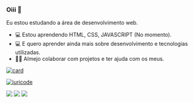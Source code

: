 
### Oiii 👋
Eu estou estudando a área de desenvolvimento web.
- 💻 Estou aprendendo HTML, CSS, JAVASCRIPT (No momento).
- 💻 E quero aprender ainda mais sobre desenvolvimento e tecnologias utilizadas.
- 🤜🤛 Almejo colaborar com projetos e ter ajuda com os meus. 

[![card](https://github-readme-stats.vercel.app/api?username=jonatas1565&theme=radical)](https://github.com/iuricode/)

[![iuricode](https://github-readme-stats.vercel.app/api/top-langs/?username=jonatas1565&hide=html&layout=compact=true&theme=radical)](https://github.com/iuricode/)

[<img src="https://img.shields.io/badge/twitter-%231DA1F2.svg?&style=for-the-badge&logo=twitter&logoColor=white" />](https://twitter.com/Jonatas1556)   [<img src="https://img.shields.io/badge/linkedin-%230077B5.svg?&style=for-the-badge&logo=linkedin&logoColor=white" />](https://www.linkedin.com/in/jonatas1565/) [<img src = "https://img.shields.io/badge/instagram-%23E4405F.svg?&style=for-the-badge&logo=instagram&logoColor=white">](https://www.instagram.com/Jonatas_1565/) 
